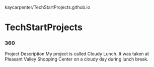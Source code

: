 kaycarpenter/TechStartProjects.github.io
# TechStartProjects
### 360
Project Description
My project is called Cloudy Lunch. It was taken at Pleasant Valley Shopping Center on a cloudy day during lunch break.

<script src="//vizor.io/static/scripts/vizor-360-embed.js" data-vizorurl="//vizor.io/embed/kaycarpenter/cloudylunch"></script>
